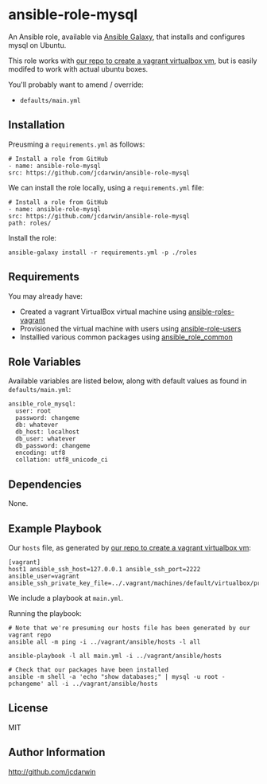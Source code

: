 ansible-role-mysql
==================

An Ansible role, available via [Ansible Galaxy](https://galaxy.ansible.com), that installs and configures mysql on Ubuntu.

This role works with [our repo to create a vagrant virtualbox vm](https://github.com/jcdarwin/ansible-roles-vagrant), but is easily modifed to work with actual ubuntu boxes.

You'll probably want to amend / override:

* `defaults/main.yml`

Installation
------------

Preusming a `requirements.yml` as follows:

    # Install a role from GitHub
    - name: ansible-role-mysql
    src: https://github.com/jcdarwin/ansible-role-mysql

We can install the role locally, using a `requirements.yml` file:

    # Install a role from GitHub
    - name: ansible-role-mysql
    src: https://github.com/jcdarwin/ansible-role-mysql
    path: roles/

Install the role:

    ansible-galaxy install -r requirements.yml -p ./roles

Requirements
------------

You may already have:

* Created a vagrant VirtualBox virtual machine using [ansible-roles-vagrant](https://github.com/jcdarwin/ansible-role-users)
* Provisioned the virtual machine with users using [ansible-role-users](https://github.com/jcdarwin/ansible-role-users)
* Installled various common packages using [ansible_role_common](https://github.com/jcdarwin/ansible-role-common)

Role Variables
--------------

Available variables are listed below, along with default values as found in `defaults/main.yml`:

    ansible_role_mysql:
      user: root
      password: changeme
      db: whatever
      db_host: localhost
      db_user: whatever
      db_password: changeme
      encoding: utf8
      collation: utf8_unicode_ci


Dependencies
------------

None.

Example Playbook
----------------

Our `hosts` file, as generated by [our repo to create a vagrant virtualbox vm](https://github.com/jcdarwin/ansible-roles-vagrant):

    [vagrant]
    host1 ansible_ssh_host=127.0.0.1 ansible_ssh_port=2222 ansible_user=vagrant ansible_ssh_private_key_file=../.vagrant/machines/default/virtualbox/private_key

We include a playbook at `main.yml`.

Running the playbook:

    # Note that we're presuming our hosts file has been generated by our vagrant repo
    ansible all -m ping -i ../vagrant/ansible/hosts -l all

    ansible-playbook -l all main.yml -i ../vagrant/ansible/hosts

    # Check that our packages have been installed
    ansible -m shell -a 'echo "show databases;" | mysql -u root -pchangeme' all -i ../vagrant/ansible/hosts

License
-------

MIT

Author Information
------------------

http://github.com/jcdarwin
